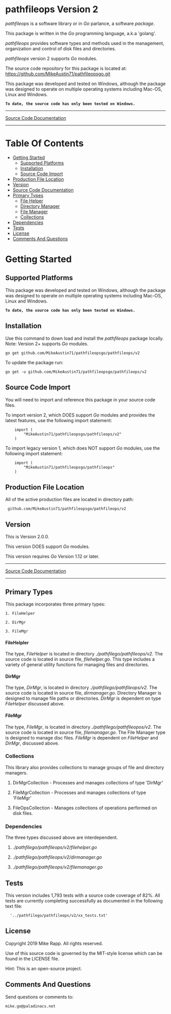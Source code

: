 # pathfileops Version 2

*pathfileops* is a software library or in *Go* parlance, a software *package*.

This package is written in the *Go* programming language, a.k.a 'golang'.
 
*pathfileops* provides software types and methods used in the management,
organization and control of disk files and directories.

*pathfileops* version 2 supports *Go* modules.

The source code repository for this package is located at:
  https://github.com/MikeAustin71/pathfileopsgo.git

This package was developed and tested on Windows, although the package
was designed to operate on multiple operating systems including 
Mac-OS, Linux and Windows.

__`To date, the source code has only been tested on Windows.`__

___    
[Source Code Documentation](https://godoc.org/github.com/MikeAustin71/pathfileopsgo/pathfileops/v2)    
___


# Table Of Contents
+ [Getting Started](#getting-started)
  - [Supported Platforms](#supported-platforms)
  - [Installation](#installation)
  - [Source Code Import](#source-code-import)
+ [Production File Location](#production-file-location)  
+ [Version](#version)
+ [Source Code Documentation](https://godoc.org/github.com/MikeAustin71/pathfileopsgo/pathfileops/v2)
+ [Primary Types](#primary-types)
  - [File Helper](#filehelpler)
  - [Directory Manager](#dirmgr)
  - [File Manager](#filemgr)
  - [Collections](#collections)
+ [Dependencies](#dependencies)
+ [Tests](#tests)
+ [License](#license)
+ [Comments And Questions](#comments-and-questions)

# Getting Started 

## Supported Platforms
This package was developed and tested on Windows, although the package
was designed to operate on multiple operating systems including 
Mac-OS, Linux and Windows.

__`To date, the source code has only been tested on Windows.`__

## Installation
Use this command to down load and install the *pathfileops* package
locally. Note: Version 2+ supports *Go* modules.

    go get github.com/MikeAustin71/pathfileopsgo/pathfileops/v2

To update the package run:
    
    go get -u github.com/MikeAustin71/pathfileopsgo/pathfileops/v2

## Source Code Import        
You will need to import and reference this package in your source code
files.

To import version 2, which DOES support *Go* modules and provides the 
latest features, use the following import statement:

        import (
            "MikeAustin71/pathfileopsgo/pathfileops/v2"
        )    


To import legacy version 1, which does NOT support *Go* modules, use the
following import statement:

        import (
            "MikeAustin71/pathfileopsgo/pathfileops"
        )    

## Production File Location
All of the active production files are located in directory path:

     github.com/MikeAustin71/pathfileopsgo/pathfileops/v2

## Version

This is Version 2.0.0.

This version DOES support *Go* modules.

This version requires *Go* Version 1.12 or later.

___    
[Source Code Documentation](https://godoc.org/github.com/MikeAustin71/pathfileopsgo/pathfileops/v2)    
___

## Primary Types
      
This package incorporates three primary types: 
    
    1. FileHelper
    
    2. DirMgr
    
    3. FileMgr

#### FileHelpler
The type, *FileHelper* is located in directory *./pathfilego/pathfileops/v2*.
The source code is located in source file, *filehelper.go*. This type includes
a variety of general utility functions for managing files and directories.

#### DirMgr
The type, *DirMgr*, is located in directory *./pathfilego/pathfileops/v2*.
The source code is located in source file, *dirmanager.go*. Directory Manager
is designed to manage file paths or directories. *DirMgr* is dependent on type
*FileHelper* discussed above.

#### FileMgr 
The type, *FileMgr*, is located in directory *./pathfilego/pathfileopos/v2*. 
The source code is located in source file, *filemanager.go*. The File Manager
type is designed to manage disc files. *FileMgr* is dependent on *FileHelper*
and *DirMgr*, discussed above.

### Collections
This library also provides collections to manage groups of file and directory
managers.

1. DirMgrCollection - Processes and manages collections of type 'DirMgr'

2. FileMgrCollection - Processes and manages collections of type 'FileMgr' 

3. FileOpsCollection - Manages collections of operations performed on disk
 files.
 
### Dependencies
The three types discussed above are interdependent.

1. *./pathfilego/pathfileops/v2/filehelper.go*

2. *./pathfilego/pathfileops/v2/dirmanager.go*

3. *./pathfilego/pathfileops/v2/filemanager.go*

## Tests
This version includes 1,793 tests with a source code coverage of 82%.
All tests are currently completing successfully as documented in the
following text file:

      '../pathfilego/pathfileops/v2/xx_tests.txt'


## License
Copyright 2019 Mike Rapp. All rights reserved.

Use of this source code is governed by the
MIT-style license which can be found in the
LICENSE file.

Hint: This is an open-source project.

## Comments And Questions

Send questions or comments to:

    mike.go@paladinacs.net


 

 
